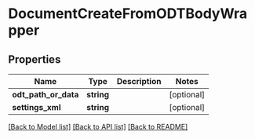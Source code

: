# DocumentCreateFromODTBodyWrapper

## Properties
Name | Type | Description | Notes
------------ | ------------- | ------------- | -------------
**odt_path_or_data** | **string** |  | [optional] 
**settings_xml** | **string** |  | [optional] 

[[Back to Model list]](../README.md#documentation-for-models) [[Back to API list]](../README.md#documentation-for-api-endpoints) [[Back to README]](../README.md)


